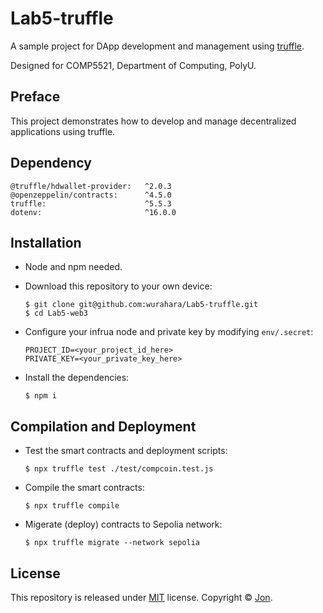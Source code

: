 # Lab5-truffle

A sample project for DApp development and management using [truffle](https://trufflesuite.com/).

Designed for COMP5521, Department of Computing, PolyU.

## Preface

This project demonstrates how to develop and manage decentralized applications using truffle.

## Dependency

```
@truffle/hdwallet-provider:   ^2.0.3
@openzeppelin/contracts:      ^4.5.0
truffle:                      ^5.5.3
dotenv:                       ^16.0.0
```

## Installation

- Node and npm needed.

- Download this repository to your own device:

  ```shell
  $ git clone git@github.com:wurahara/Lab5-truffle.git
  $ cd Lab5-web3
  ```

- Configure your infrua node and private key by modifying `env/.secret`:

  ```
  PROJECT_ID=<your_project_id_here>
  PRIVATE_KEY=<your_private_key_here>
  ```

- Install the dependencies:

  ```shell
  $ npm i
  ```

## Compilation and Deployment

- Test the smart contracts and deployment scripts:

  ```shell
  $ npx truffle test ./test/compcoin.test.js
  ```

- Compile the smart contracts:

  ```shell
  $ npx truffle compile
  ```

- Migerate (deploy) contracts to Sepolia network:

  ```shell
  $ npx truffle migrate --network sepolia
  ```

## License

This repository is released under [MIT](https://github.com/wurahara/Lab5-truffle/blob/main/LICENSE) license. Copyright © [Jon](https://github.com/wurahara).